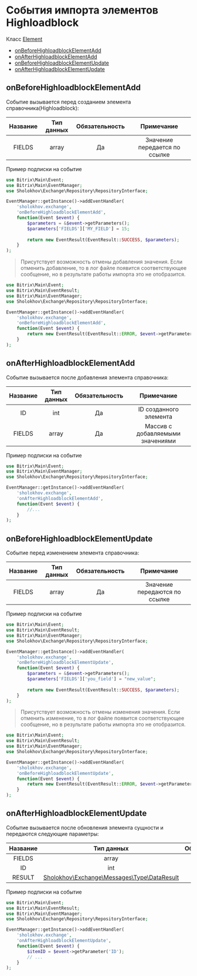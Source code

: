 # События импорта элементов Highloadblock

Класс [Element](https://github.com/sholokhov-daniil/bitrix-exchange/blob/master/src/Target/Highloadblock/Element.php)

- [onBeforeHighloadblockElementAdd](#onbeforehighloadblockelementadd)
- [onAfterHighloadblockElementAdd](#onafterhighloadblockelementadd)
- [onBeforeHighloadblockElementUpdate](#onbeforehighloadblockelementupdate)
- [onAfterHighloadblockElementUpdate](#onafterhighloadblockelementupdate)

## onBeforeHighloadblockElementAdd
Событие вызывается перед созданием элемента справочника(Highloadblock):

| Название | Тип данных | Обязательность |          Примечание           |
|:--------:|:----------:|:--------------:|:-----------------------------:|
|  FIELDS  |   array    |       Да       | Значение передается по ссылке | 

Пример подписки на событие

````php
use Bitrix\Main\Event;
use Bitrix\Main\EventManager;
use Sholokhov\Exchange\Repository\RepositoryInterface;

EventManager::getInstance()->addEventHandler(
    'sholokhov.exchange',
    'onBeforeHighloadblockElementAdd',
    function(Event $event) {
        $parameters = &$event->getParameters();
        $parameters['FIELDS']['MY_FIELD'] = 15;
        
        return new EventResult(EventResult::SUCCESS, $parameters);
    }
);
````

> Присутствует возможность отмены добавления значения. Если отменить добавление, то в лог файле появится соответствующее сообщение, но в результате работы импорта это не отобразится.

````php
use Bitrix\Main\Event;
use Bitrix\Main\EventResult;
use Bitrix\Main\EventManager;
use Sholokhov\Exchange\Repository\RepositoryInterface;

EventManager::getInstance()->addEventHandler(
    'sholokhov.exchange',
    'onBeforeHighloadblockElementAdd',
    function(Event $event) {        
        return new EventResult(EventResult::ERROR, $event->getParameters());
    }
);
````

## onAfterHighloadblockElementAdd
Событие вызывается после добавления элемента справочника:

| Название | Тип данных | Обязательность |            Примечание            |
|:--------:|:----------:|:--------------:|:--------------------------------:|
|    ID    |    int     |       Да       |      ID созданного элемента      |
|  FIELDS  |   array    |       Да       | Массив с добавляемыми значениями |

Пример подписки на событие

````php
use Bitrix\Main\Event;
use Bitrix\Main\EventManager;
use Sholokhov\Exchange\Repository\RepositoryInterface;

EventManager::getInstance()->addEventHandler(
    'sholokhov.exchange',
    'onAfterHighloadblockElementAdd',
    function(Event $event) {
        //...
    }
);
````

## onBeforeHighloadblockElementUpdate
Событие перед изменением элемента справочника:

| Название | Тип данных | Обязательность |          Примечание           |
|:--------:|:----------:|:--------------:|:-----------------------------:|
|  FIELDS  |   array    |       Да       | Значение передаются по ссылке |

Пример подписки на событие

````php
use Bitrix\Main\Event;
use Bitrix\Main\EventResult;
use Bitrix\Main\EventManager;
use Sholokhov\Exchange\Repository\RepositoryInterface;

EventManager::getInstance()->addEventHandler(
    'sholokhov.exchange',
    'onBeforeHighloadblockElementUpdate',
    function(Event $event) {
        $parameters = &$event->getParameters();
        $parameters['FIELDS']['you_field'] = "new_value";
        
        return new EventResult(EventResult::SUCCESS, $parameters);
    }
);
````

> Присутствует возможность отмены изменения значения. Если отменить изменение, то в лог файле появится соответствующее сообщение, но в результате работы импорта это не отобразится.

````php
use Bitrix\Main\Event;
use Bitrix\Main\EventResult;
use Bitrix\Main\EventManager;
use Sholokhov\Exchange\Repository\RepositoryInterface;

EventManager::getInstance()->addEventHandler(
    'sholokhov.exchange',
    'onBeforeHighloadblockElementUpdate',
    function(Event $event) {        
        return new EventResult(EventResult::ERROR, $event->getParameters());
    }
);
````

## onAfterHighloadblockElementUpdate
Событие вызывается после обновления элемента сущности и передаются следующие параметры:

| Название |                                                                Тип данных                                                                | Обязательность |
|:--------:|:----------------------------------------------------------------------------------------------------------------------------------------:|:--------------:|
|  FIELDS  |                                                                  array                                                                   |       Да       |
|    ID    |                                                                   int                                                                    |       Да       |
|  RESULT  | [Sholokhov\Exchange\Messages\Type\DataResult](https://github.com/sholokhov-daniil/exchange/blob/master/src/Messages/Type/DataResult.php) |       Да       |

Пример подписки на событие

````php
use Bitrix\Main\Event;
use Bitrix\Main\EventResult;
use Bitrix\Main\EventManager;
use Sholokhov\Exchange\Repository\RepositoryInterface;

EventManager::getInstance()->addEventHandler(
    'sholokhov.exchange',
    'onAfterHighloadblockElementUpdate',
    function(Event $event) {
        $itemID = $event->getParameter('ID');
        // ...
    }
);
````
